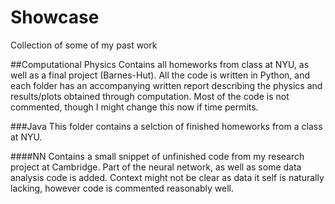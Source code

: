 # Showcase
Collection of some of my past work

##Computational Physics
Contains all homeworks from class at NYU, as well as a final project (Barnes-Hut). All the code is written in Python, and each folder has an accompanying written report describing the physics and results/plots obtained through computation. Most of the code is not commented, though I might change this now if time permits.

###Java
This folder contains a selction of finished homeworks from a class at NYU.

####NN
Contains a small snippet of unfinished code from my research project at Cambridge. Part of the neural network, as well as some data analysis code is added. Context might not be clear as data it self is naturally lacking, however code is commented reasonably well.

